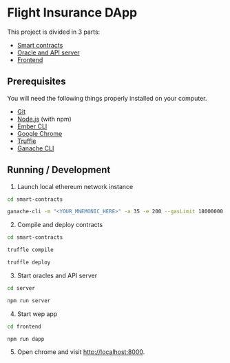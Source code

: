# Flight Insurance DApp

This project is divided in 3 parts:

- [Smart contracts](./smart-contracts/README.md)
- [Oracle and API server](./server/README.md)
- [Frontend](./frontend/README.md)

## Prerequisites

You will need the following things properly installed on your computer.

- [Git](https://git-scm.com/)
- [Node.js](https://nodejs.org/) (with npm)
- [Ember CLI](https://ember-cli.com/)
- [Google Chrome](https://google.com/chrome/)
- [Truffle](https://www.trufflesuite.com/docs/truffle/getting-started/installation)
- [Ganache CLI](https://github.com/trufflesuite/ganache-cli/blob/master/README.md)

## Running / Development

1. Launch local ethereum network instance

```bash
cd smart-contracts

ganache-cli -m "<YOUR_MNEMONIC_HERE>" -a 35 -e 200 --gasLimit 18000000
```

2. Compile and deploy contracts

```bash
cd smart-contracts

truffle compile

truffle deploy
```

3. Start oracles and API server

```bash
cd server

npm run server
```

4. Start wep app

```bash
cd frontend

npm run dapp
```

5. Open chrome and visit [http://localhost:8000](http://localhost:8000).

